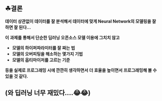 ## ☘결론

**데이터 상관없이 데이터를 잘 분석해서 데이터에 맞게 Neural Network의 모델링을 잘하면 잘 된다...** 

**이 과제를 통해서 단순한 딥러닝 오픈소스 모델 이용에 그치치 않고** 

- **모델의 하이퍼파라미터를 잘 짜는 법**
- **모델의 오버피팅을 해소하는 몇가지 기법**
- **모델의 옵티마이저를 고르는 기준**

**등을 실제로 프로그래밍 시에 깐깐히 생각하면서 더 효율을 높이면서 프로그래밍해 볼 수 있을 것 같다.**

## (와 딥러닝 너무 재밌다....😂😂)
